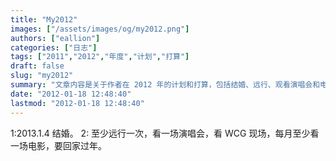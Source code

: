 ```yaml
---
title: "My2012"
images: ["/assets/images/og/my2012.png"]
authors: ["eallion"]
categories: ["日志"]
tags: ["2011","2012","年度","计划","打算"]
draft: false
slug: "my2012"
summary: "文章内容是关于作者在 2012 年的计划和打算，包括结婚、远行、观看演唱会和电影等。同时提到了数字花园和纳税人的问题。"
date: "2012-01-18 12:48:40"
lastmod: "2012-01-18 12:48:40"
---
```


1:2013.1.4 结婚。
2: 至少远行一次，看一场演唱会，看 WCG 现场，每月至少看一场电影，要回家过年。
